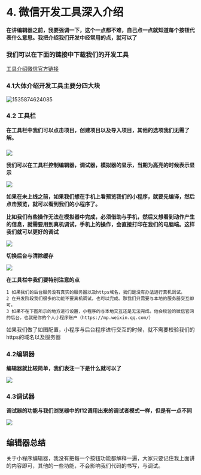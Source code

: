 # 4\. 微信开发工具深入介绍

**在讲编辑器之前，我要强调一下，这个一点都不难，自己点一点就知道每个按钮代表什么意思。我把介绍我们开发中经常用的点，就可以了**

### 我们可以在下面的链接中下载我们的开发工具

[工具介绍微信官方链接](https://developers.weixin.qq.com/miniprogram/dev/devtools/devtools.html)

### 4.1大体介绍开发工具主要分四大块

![1535874624085](https://img2018.cnblogs.com/blog/1825659/201910/1825659-20191030185426006-1839720992..png)

### 4.2 工具栏

**在工具栏中我们可以点击项目，创建项目以及导入项目，其他的选项我们无需了解。**

###
![](https://img2018.cnblogs.com/blog/1825659/201910/1825659-20191030185426343-1602721196..png)

**我们可以在工具栏控制编辑器，调试器，模拟器的显示，当期为高亮的时候表示显示**

![](https://img2018.cnblogs.com/blog/1825659/201910/1825659-20191030185426687-1018041054..png)

**如果在未上线之前，如果我们想在手机上看预览我们的小程序，就要先编译，然后点击预览，就可以看到我们的小程序了。**

**比如我们有些操作无法在模拟器中完成，必须借助与手机，然后又想看到动作产生的信息，就需要用到真机调试，手机上的操作，会直接打印在我们的电脑端。这样我们就可以更好的调试**

![](https://img2018.cnblogs.com/blog/1825659/201910/1825659-20191030185426971-1317965298..png)

**切换后台与清除缓存**

![](https://img2018.cnblogs.com/blog/1825659/201910/1825659-20191030185427208-877236144..png)

**在工具栏中我们要特别注意的点**

    
    
    1 如果我们的后台服务没有真实的服务器以及https域名，我们是没有办法进行真机调试。
    2 在开发阶段我们很多的功能不要真机调试，也可以完成。那我们只需要与本地的服务器交互即可。
    3 如果不在下图所示的地方进行设置，小程序的与本地交互还是无法完成。他会校验的微信官网的后台，也就是你的个人小程序账户（https://mp.weixin.qq.com/）

如果我们做了如图配置，小程序与后台程序进行交互的时候，就不需要校验我们的https的域名以及服务器

### 4.2编辑器

**编辑器就比较简单，我们表注一下是什么就可以了**

![](https://img2018.cnblogs.com/blog/1825659/201910/1825659-20191030185427440-929837308..jpg)

### 4.3调试器

**调试器的功能与我们浏览器中的f12调用出来的调试者模式一样，但是有一点不同**

![](https://img2018.cnblogs.com/blog/1825659/201910/1825659-20191030185427724-32373824..png)

## 编辑器总结

关于小程序编辑器，我没有把每一个按钮功能都解释一遍，大家只要记住我上面讲的内容即可，其他的一些功能，不会影响我们代码的书写，与调试。

